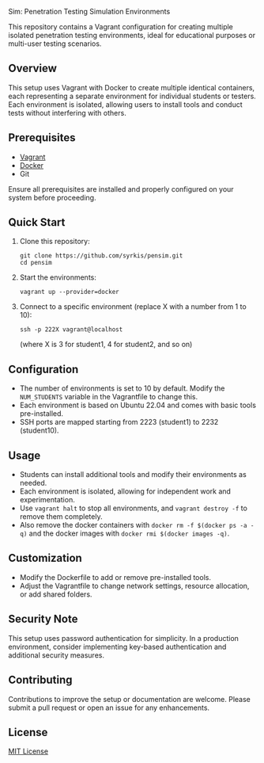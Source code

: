 Sim: Penetration Testing Simulation Environments

This repository contains a Vagrant configuration for creating multiple isolated penetration testing environments, ideal for educational purposes or multi-user testing scenarios.

## Overview

This setup uses Vagrant with Docker to create multiple identical containers, each representing a separate environment for individual students or testers. Each environment is isolated, allowing users to install tools and conduct tests without interfering with others.

## Prerequisites

- [Vagrant](https://www.vagrantup.com/downloads)
- [Docker](https://docs.docker.com/get-docker/)
- Git

Ensure all prerequisites are installed and properly configured on your system before proceeding.

## Quick Start

1. Clone this repository:

   ```
   git clone https://github.com/syrkis/pensim.git
   cd pensim
   ```

2. Start the environments:

   ```
   vagrant up --provider=docker
   ```

3. Connect to a specific environment (replace X with a number from 1 to 10):
   ```
   ssh -p 222X vagrant@localhost
   ```
   (where X is 3 for student1, 4 for student2, and so on)

## Configuration

- The number of environments is set to 10 by default. Modify the `NUM_STUDENTS` variable in the Vagrantfile to change this.
- Each environment is based on Ubuntu 22.04 and comes with basic tools pre-installed.
- SSH ports are mapped starting from 2223 (student1) to 2232 (student10).

## Usage

- Students can install additional tools and modify their environments as needed.
- Each environment is isolated, allowing for independent work and experimentation.
- Use `vagrant halt` to stop all environments, and `vagrant destroy -f` to remove them completely.
- Also remove the docker containers with `docker rm -f $(docker ps -a -q)` and the docker images with `docker rmi $(docker images -q)`.

## Customization

- Modify the Dockerfile to add or remove pre-installed tools.
- Adjust the Vagrantfile to change network settings, resource allocation, or add shared folders.

## Security Note

This setup uses password authentication for simplicity. In a production environment, consider implementing key-based authentication and additional security measures.

## Contributing

Contributions to improve the setup or documentation are welcome. Please submit a pull request or open an issue for any enhancements.

## License

[MIT License](LICENSE)
